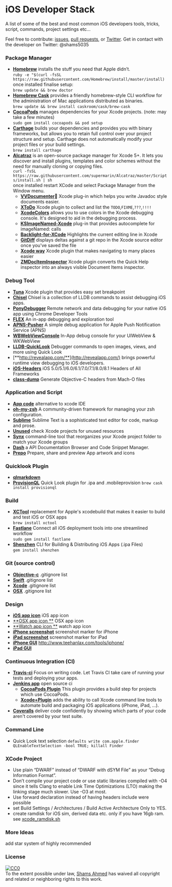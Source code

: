 # iOS Developer Stack
A list of some of the best and most common iOS developers tools, tricks, script, commands, project settings etc...

Feel free to contribute: [issues](https://github.com/shams-ahmed/ios-developers-stack/issues), [pull requests](https://github.com/shams-ahmed/ios-developers-stack/pulls), or [Twitter](https://twitter.com/shams5035). Get in contact with the developer on Twitter: @shams5035

### Package Manager
* [**Homebrew**](http://brew.sh/) installs the stuff you need that Apple didn’t.   
```ruby -e "$(curl -fsSL https://raw.githubusercontent.com/Homebrew/install/master/install)```  
once installed finalise setup:  
```brew update && brew doctor```
* [**Homebrew Cask**](http://caskroom.io/) provides a friendly homebrew-style CLI workflow for the administration of Mac applications distributed as binaries.  
```brew update && brew install caskroom/cask/brew-cask```
* [**CocoaPods**](https://github.com/CocoaPods/CocoaPods) manages dependencies for your Xcode projects. (note: may take a few minutes)  
```sudo gem install cocoapods && pod setup``` 
* [**Carthage**](https://github.com/Carthage/Carthage)  builds your dependencies and provides you with binary frameworks, but allows you to retain full control over your project structure and setup. Carthage does not automatically modify your project files or your build settings.  
```brew install carthage```  
* [**Alcatraz**](http://alcatraz.io/) is an open-source package manager for Xcode 5+. It lets you discover and install plugins, templates and color schemes without the need for manually cloning or copying files.  
```curl -fsSL https://raw.githubusercontent.com/supermarin/Alcatraz/master/Scripts/install.sh | sh```  
once installed restart XCode and select Package Manager from the Window menu.  
	* [**VVDocumenter**](https://github.com/onevcat/VVDocumenter-Xcode):star2: Xcode plug-in which helps you write Javadoc style documents easier.  
	* [**XToDo**](https://github.com/trawor/XToDo)  Xcode plugin to collect and list the `TODO`,`FIXME`,`???`,`!!!!`
	* [**XcodeColors**](https://github.com/robbiehanson/XcodeColors)  allows you to use colors in the Xcode debugging console. It's designed to aid in the debugging process.  
	* [**KSImageNamed-Xcode**](https://github.com/ksuther/KSImageNamed-Xcode)  plug-in that provides autocomplete for imageNamed: calls 
	* [**Backlight-for-XCode**](https://github.com/limejelly/Backlight-for-XCode)  Highlights the current editing line in Xcode 
	* [**GitDiff**](https://github.com/johnno1962/GitDiff) displays deltas against a git repo in the Xcode source editor once you've saved the file 
	* [**Xcode way**](https://github.com/onmyway133/XcodeWay) Xcode plugin that makes navigating to many places easier  
	* [**ZMDocItemInspector**](https://github.com/zolomatok/ZMDocItemInspector) Xcode plugin converts the Quick Help inspector into an always visible Document Items inspector.
 

### Debug Tool  
* [**Tuna**](https://github.com/dealforest/Tuna) Xcode plugin that provides easy set breakpoint  
* [**Chisel**](https://github.com/facebook/chisel)  Chisel is a collection of LLDB commands to assist debugging iOS apps.  
* [**PonyDebugger**](https://github.com/square/PonyDebugger) Remote network and data debugging for your native iOS app using Chrome Developer Tools  
* [**FLEX**](https://github.com/Flipboard/FLEX) An in-app debugging and exploration tool  
* [**APNS-Pusher**](https://github.com/blommegard/APNS-Pusher) A simple debug application for Apple Push Notification Service (APNS)  
* [**WBWebViewConsole**](https://github.com/Naituw/WBWebViewConsole) In-App debug console for your UIWebView & WKWebView  
* [**LLDB-QuickLook**](https://github.com/ryanolsonk/LLDB-QuickLook) Debugger commands to open images, views, and more using Quick Look  
* [**http://revealapp.com/**](http://revealapp.com/) brings powerful runtime view debugging to iOS developers.  
* [**iOS-Headers**](https://github.com/MP0w/iOS-Headers) iOS 5.0/5.1/6.0/6.1/7.0/7.1/8.0/8.1 Headers of All Frameworks  
* [**class-dump**](https://github.com/nygard/class-dump) Generate Objective-C headers from Mach-O files


### Application and Script  
* [**App code**](https://www.jetbrains.com/objc/) alternative to xcode IDE  
* [**oh-my-zsh**](https://github.com/robbyrussell/oh-my-zsh) A community-driven framework for managing your zsh configuration.  
* [**Sublime**](http://www.sublimetext.com/) Sublime Text is a sophisticated text editor for code, markup and prose.  
* [**Unused**](http://jeffhodnett.github.io/Unused/) check Xcode projects for unused resources  
* [**Synx**](https://github.com/venmo/synx) command-line tool that reorganizes your Xcode project folder to match your Xcode groups 
* [**Dash**](https://kapeli.com/dash) a API Documentation Browser and Code Snippet Manager.  
* [**Prepo**](http://wearemothership.com/work/prepo/) Prepare, share and preview App artwork and icons  


### Quicklook Plugin
* [**qlmarkdown**](https://github.com/toland/qlmarkdown) 
* [**ProvisionQL**](https://github.com/ealeksandrov/ProvisionQL) Quick Look plugin for .ipa and .mobileprovision 
```brew cask install provisionql```  


### Build
* [**XCTool**](https://github.com/facebook/xctool) replacement for Apple's xcodebuild that makes it easier to build and test iOS or OSX apps  
```brew install xctool```
* [**Fastlane**](https://github.com/KrauseFx/fastlane) Connect all iOS deployment tools into one streamlined workflow  
```sudo gem install fastlane```
* [**Shenzhen**](https://github.com/nomad/shenzhen) CLI for Building & Distributing iOS Apps (.ipa Files)  
```gem install shenzhen```


### Git (source control)
* [**Objective-c**](https://github.com/github/gitignore/blob/master/Objective-C.gitignore) .gitignore list  
* [**Swift**](https://github.com/github/gitignore/blob/master/Swift.gitignore) .gitignore list  
* [**Xcode**](https://github.com/github/gitignore/blob/master/Global/Xcode.gitignore) .gitignore list  
* [**OSX**](https://github.com/github/gitignore/blob/master/Global/OSX.gitignore) .gitignore list  


### Design 
* [**iOS app icon**](http://appicontemplate.com/ios8) iOS app icon
* [**OSX app icon **](http://appicontemplate.com/osx) OSX app icon
* [**Watch app icon **](http://appicontemplate.com/watch) watch app icon
* [**iPhone screenshot**](http://appicontemplate.com/iphonescreenshot) screenshot marker for iPhone
* [**iPad screenshot**](http://appicontemplate.com/ipadscreenshot) screenshot marker for iPad
* [**iPhone GUI**](http://www.teehanlax.com/tools/iphone/) http://www.teehanlax.com/tools/iphone/
* [**iPad GUI**](http://www.teehanlax.com/tools/ipad/) 


### Continuous Integration (CI)
* [**Travis-ci**](https://travis-ci.com/) Focus on writing code. Let Travis CI take care of running your tests and deploying your apps.  
* [**Jenkins app**](https://github.com/stisti/jenkins-app) open source ci  
	* [**CocoaPods Plugin**](https://wiki.jenkins-ci.org/display/JENKINS/CocoaPods+Plugin) This plugin provides a build step for projects which use CocoaPods.
	* [**Xcode+Plugin**](https://wiki.jenkins-ci.org/display/JENKINS/Xcode+Plugin) adds the ability to call Xcode command line tools to automate build and packaging iOS applications (iPhone, iPad, ...).  
* [**Coveralls**](https://coveralls.io/) deliver code confidently by showing which parts of your code aren't covered by your test suite.  


### Command Line
* Quick Look text selection
```defaults write com.apple.finder QLEnableTextSelection -bool TRUE; killall Finder```


### XCode Project
* Use plain “DWARF” instead of “DWARF with dSYM File” as your “Debug Information Format”.
* Don’t compile your project code or use static libraries compiled with -O4 since it tells Clang to enable Link Time Optimizations (LTO) making the linking stage much slower. Use -O3 at most.
* Use forward declaration instead of having headers include were possible
* set Build Settings / Architectures / Build Active Architecture Only to YES.
* create ramdisk for iOS sim, derived data etc. only if you have 16gb ram. see [xcode_ramdisk.sh](https://gist.github.com/skeeet/2367298)


### More Ideas
add star system of highly recommended


### License
[![CC0](http://i.creativecommons.org/p/zero/1.0/88x31.png)](http://creativecommons.org/publicdomain/zero/1.0/)  
To the extent possible under law, [Shams Ahmed](https://twitter.com/shams5035) has waived all copyright and related or neighboring rights to this work.  

